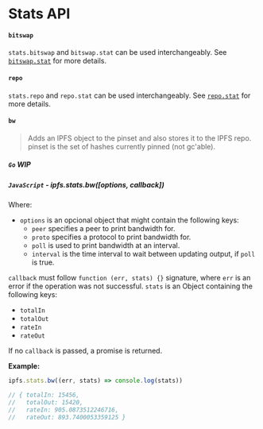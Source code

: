 Stats API
=======

#### `bitswap`

`stats.bitswap` and `bitswap.stat` can be used interchangeably. See [`bitswap.stat`](./BITSWAP.md#stat) for more details.

#### `repo`

`stats.repo` and `repo.stat` can be used interchangeably. See [`repo.stat`](./REPO.md#stat) for more details.

#### `bw`

> Adds an IPFS object to the pinset and also stores it to the IPFS repo. pinset is the set of hashes currently pinned (not gc'able).

##### `Go` **WIP**

##### `JavaScript` - ipfs.stats.bw([options, callback])

Where:

- `options` is an opcional object that might contain the following keys:
  - `peer` specifies a peer to print bandwidth for.
  - `proto` specifies a protocol to print bandwidth for.
  - `poll` is used to print bandwidth at an interval.
  - `interval` is the time interval to wait between updating output, if `poll` is true.

`callback` must follow `function (err, stats) {}` signature, where `err` is an error if the operation was not successful. `stats` is an Object containing the following keys:

- `totalIn`
- `totalOut`
- `rateIn`
- `rateOut`

If no `callback` is passed, a promise is returned.

**Example:**

```JavaScript
ipfs.stats.bw((err, stats) => console.log(stats))

// { totalIn: 15456,
//   totalOut: 15420,
//   rateIn: 905.0873512246716,
//   rateOut: 893.7400053359125 }
```
